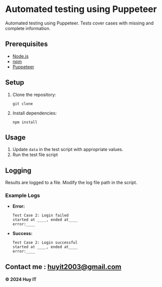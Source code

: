 # Automated testing using Puppeteer

Automated testing using Puppeteer. Tests cover cases with missing and complete information.

## Prerequisites

- [Node.js](https://nodejs.org/)
- [npm](https://www.npmjs.com/)
- [Puppeteer](https://pptr.dev/)

## Setup

1. Clone the repository:

    ```
    git clone 

    ```

2. Install dependencies:
    ```
    npm install

    ```

## Usage

1. Update `data` in the test script with appropriate values.
2. Run the test file script

## Logging

Results are logged to a file. Modify the log file path in the script.

### Example Logs

- **Error:**

    ```
    Test Case 2: Login failed
    started at ____, ended at____
    error:____
    ```

- **Success:**

    ```
    Test Case 2: Login successful
    started at ____, ended at____
    error:____
    ```

## Contact me : huyit2003@gmail.com

#### &#169; 2024 Huy IT